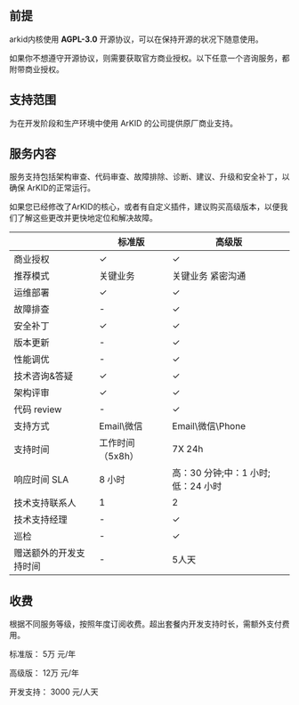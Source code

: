 ## 前提

arkid内核使用 **AGPL-3.0** 开源协议，可以在保持开源的状况下随意使用。

如果你不想遵守开源协议，则需要获取官方商业授权。以下任意一个咨询服务，都附带商业授权。

## 支持范围

为在开发阶段和生产环境中使用 ArKID 的公司提供原厂商业支持。

## 服务内容
服务支持包括架构审查、代码审查、故障排除、诊断、建议、升级和安全补丁，以确保 ArKID的正常运行。 

如果您已经修改了ArKID的核心，或者有自定义插件，建议购买高级版本，以便我们了解这些更改并更快地定位和解决故障。

|     | 标准版 |	高级版 |
|----|-----|-----|
| 商业授权	| ✓	| ✓ | 
| 推荐模式	| 关键业务|	关键业务 紧密沟通 |
| 运维部署	| ✓	| ✓ | 
| 故障排查	| -	| ✓| 
| 安全补丁	| ✓	| ✓| 
| 版本更新	| -	| ✓| 
| 性能调优	| -	| ✓| 
| 技术咨询&答疑	| ✓	| ✓| 
| 架构评审	| ✓	| ✓| 
| 代码 review	| -	| ✓| 
| 支持方式	| Email\微信	| Email\微信\Phone | 
| 支持时间	| 工作时间（5x8h）	| 7X 24h| 
| 响应时间 SLA	| 8 小时	| 高：30 分钟;中：1 小时;低：24 小时 | 
| 技术支持联系人	| 1	| 2| 
| 技术支持经理	| -	| ✓| 
| 巡检	| -	| ✓| 
| 赠送额外的开发支持时间	| -	| 5人天| 

## 收费
根据不同服务等级，按照年度订阅收费。超出套餐内开发支持时长，需额外支付费用。

标准版： 5万 元/年

高级版： 12万 元/年

开发支持： 3000 元/人天